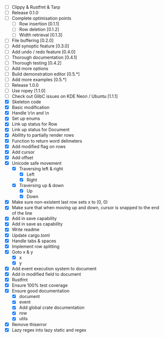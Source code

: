 - [ ] Clippy & Rustfmt & Tarp
- [ ] Release 0.1.0
- [ ] Complete optimisation points
  - [ ] Row insertion [0.1.1]
  - [ ] Row deletion [0.1.2]
  - [ ] Width retrieval [0.1.3]
- [ ] File buffering [0.2.0]
- [ ] Add synoptic feature [0.3.0]
- [ ] Add undo / redo feature [0.4.0]
- [ ] Thorough documentation [0.4.1]
- [ ] Thorough testing [0.4.2]
- [ ] Add more options
- [ ] Build demonstration editor [0.5.*]
- [ ] Add more examples [0.5.*]
- [ ] Release 1.0.0
- [ ] Use ropey [1.1.0]
- [ ] Check out GlibC issues on KDE Neon / Ubuntu [1.1.1]
- [X] Skeleton code
- [X] Basic modification
- [X] Handle \r\n and \n
- [X] Set up enums
- [X] Link up status for Row
- [X] Link up status for Document
- [X] Ablility to partially render rows
- [X] Function to return word delimeters
- [X] Add modified flag on rows
- [X] Add cursor
- [X] Add offset
- [X] Unicode safe movement
  - [X] Traversing left & right
    - [X] Left
    - [X] Right
  - [X] Traversing up & down
    - [X] Up
    - [X] Down
- [X] Make sure non-existent last row sets x to (0, 0)
- [X] Make sure that when moving up and down, cursor is snapped to the end of the line
- [X] Add in save capability
- [X] Add in save as capability
- [X] Write readme
- [X] Update cargo.toml
- [X] Handle tabs & spaces
- [X] Implement row splitting
- [X] Goto x & y
  - [X] x
  - [X] y
- [X] Add event execution system to document
- [X] Add in modified field to document
- [X] Rustfmt
- [X] Ensure 100% test coverage
- [X] Ensure good documentation
  - [X] document
  - [X] event
  - [X] Add global crate documentation
  - [X] row
  - [X] utils
- [X] Remove thiserror
- [X] Lazy regex into lazy static and regex
